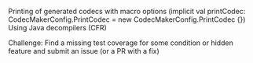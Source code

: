 Printing of generated codecs with macro options (implicit val printCodec: CodecMakerConfig.PrintCodec = new CodecMakerConfig.PrintCodec {}) 
Using Java decompilers (CFR)

Challenge: Find a missing test coverage for some condition or hidden feature and submit an issue (or a PR with a fix)